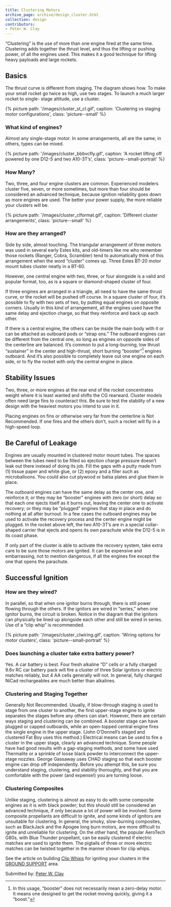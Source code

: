 ```yaml
---
title: Clustering Motors
archive_page: archive/design_cluster.html
collection: design
contributors:
- Peter W. Clay
---
```


“Clustering” is the use of more than one engine fired at the same time.
Clustering adds together the thrust level, and thus the lifting or pushing power, of all the engines used.
This makes it a good technique for lifting heavy payloads and large rockets.

## Basics

The thrust curve is different from staging.
The diagram shows how.
To make your small rocket go twice as high, use two stages.
To launch a much larger rocket to single- stage altitude, use a cluster.

{% picture path: '/images/cluster_st_cl.gif', caption: 'Clustering vs staging motor configurations', class: 'picture--small' %}


### What kind of engines?
Almost any single-stage motor.
In some arrangements, all are the same; in others, types can be mixed.

{% picture path: '/images/cluster_bbbvcfly.gif', caption: 'A rocket lifting off powered by one D12-5 and two A10-3T’s', class: 'picture--small-portrait' %}

### How Many?
Two, three, and four engine clusters are common.
Experienced modelers cluster five, seven, or more sometimes, but more than four should be considered an advanced technique, because ignition reliability goes down as more engines are used.
The better your power supply, the more reliable your clusters will be.

{% picture path: '/images/cluster_clformat.gif', caption: 'Different cluster arrangements', class: 'picture--small' %}

### How are they arranged?
Side by side, almost touching.
The triangular arrangement of three motors was used in several early Estes kits, and old-timers like me who remember those rockets (Ranger, Cobra, Scrambler) tend to automatically think of this arrangement when the word “cluster” comes up.
Three Estes BT-20 motor mount tubes cluster neatly in a BT-60.

However, one central engine with two, three, or four alongside is a valid and popular format, too, as is a square or diamond-shaped cluster of four.

If three engines are arranged in a triangle, all need to have the same thrust curve, or the rocket will be pushed off course.
In a square cluster of four, it’s possible to fly with two sets of two, by putting equal engines on opposite corners.
Usually in this kind of arrangement, all the engines used have the same delay and ejection charge, so that they reinforce and back up each other.

If there is a central engine, the others can be inside the main body with it or can be attached as outboard pods or “strap ons.”
The outboard engines can be different from the central one, so long as engines on opposite sides of the centerline are balanced.
It’s common to put a long-burning, low thrust “sustainer” in the center and high-thrust, short burning “booster”[^1] engines outboard.
And it’s also possible to completely leave out one engine on each side, or to fly the rocket with only the central engine in place.

## Stability Issues
Two, three, or more engines at the rear end of the rocket concentrates weight where it is least wanted and shifts the CG rearward.
Cluster models often need large fins to counteract this.
Be sure to test the stability of a new design with the heaviest motors you intend to use in it.

Placing engines on fins or otherwise very far from the centerline is Not Recommended.
If one fires and the others don’t, such a rocket will fly in a high-speed loop.

## Be Careful of Leakage
Engines are usually mounted in clustered motor mount tubes.
The spaces between the tubes need to be filled so ejection charge pressure doesn’t leak out there instead of doing its job.
Fill the gaps with a putty made from (1) tissue paper and white glue, or (2) epoxy and a filler such as microballoons.
You could also cut plywood or balsa plates and glue them in place.

The outboard engines can have the same delay as the center one, and reinforce it; or they may be “booster” engines with zero (or short) delay so that each one ejects itself as it burns out, leaving the center one to activate recovery; or they may be “plugged” engines that stay in place and do nothing at all after burnout.
In a few cases the outboard engines may be used to activate the recovery process and the center engine might be plugged.
In the rocket above left, the two A10-3T’s are in a special collar-shaped carrier that ejects and opens its own parachute while the D12-5 is in its coast phase.

If only part of the cluster is able to activate the recovery system, take extra care to be sure those motors are ignited.
It can be expensive and embarrassing, not to mention dangerous, if all the engines fire except the one that opens the parachute.

## Successful Ignition

### How are they wired?
In parallel, so that when one ignitor burns through, there is still power flowing through the others.
If the ignitors are wired in “series,” when one ignitor burns, the circuit is broken.
Notice in the diagram that the ignitors can physically be lined up alongside each other and still be wired in series.
Use of a “clip whip” is recommended.

{% picture path: '/images/cluster_clwiring.gif', caption: 'Wiring options for motor clusters', class: 'picture--small-portrait' %}

### Does launching a cluster take extra battery power?
Yes.
A car battery is best.
Four fresh alkaline “D” cells or a fully charged 9.6v RC car battery pack will fire a cluster of three Solar ignitors or electric matches reliably, but 4 AA cells generally will not.
In general, fully charged NiCad rechargeables are much better than alkalines.

### Clustering and Staging Together
Generally Not Recommended.
Usually, if blow-through staging is used to stage from one cluster to another, the first upper-stage engine to ignite separates the stages before any others can start.
However, there are certain ways staging and clustering can be combined.
A booster stage can have plugged or capped outboards, while an open-topped central engine fires the single engine in the upper stage.
(John O’Donnell’s staged and clustered Fat Boy uses this method.)
Electrical means can be used to fire a cluster in the upper stage, clearly an advanced technique.
Some people have had good results with a gap-staging methods, and some have used Thermalite or a sprinkle of loose black powder to interconnect the upper-stage nozzles.
George Gassaway uses CHAD staging so that each booster engine can drop off independently.
Before you attempt this, be sure you understand staging, clustering, and stability thoroughly, and that you are comfortable with the power (and expense!) you are turning loose.

### Clustering Composites
Unlike staging, clustering is almost as easy to do with some composite engines as it is with black powder; but this should still be considered an advanced technique, if only because a lot of power will be involved.
Some composite propellants are difficult to ignite, and some kinds of ignitors are unsuitable for clustering.
In general, the smoky, slow-burning composites, such as BlackJack and the Apogee long burn motors, are more difficult to ignite and unreliable for clustering.
On the other hand, the popular AeroTech G80s, with Blue Thunder propellant, can be easily clustered if electric matches are used to ignite them.
The pigtails of three or more electric matches can be twisted together in the manner shown for clip whips.

See the article on building [Clip Whips](/ground_support/clip-whips/) for igniting your clusters in the [GROUND SUPPORT](/ground_support) area.

Submitted by: [Peter W. Clay](mailto:peterlynnc@aol.com)

[^1]: In this usage, “booster” does not necessarily mean a zero-delay motor. It means one designed to get the rocket moving quickly, giving it a “boost.”
